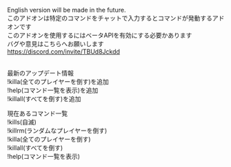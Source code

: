 English version will be made in the future.
<br />
このアドオンは特定のコマンドをチャットで入力するとコマンドが発動するアドオンです<br />
このアドオンを使用するにはベータAPIを有効にする必要かあります<br />
バグや意見はこちらへお願いします<br />
https://discord.com/invite/TBUd8Jckdd<br />
<br />

最新のアップデート情報<br />
!killa(全てのプレイヤーを倒す)を追加<br />
!help(コマンド一覧を表示)を追加<br />
!killall(すべてを倒す)を追加<br />

現在あるコマンド一覧<br />
!kills(自滅)<br />
!killrm(ランダムなプレイヤーを倒す)<br />
!killa(全てのプレイヤーを倒す)<br />
!killall(すべてを倒す)<br />
!help(コマンド一覧を表示)<br />